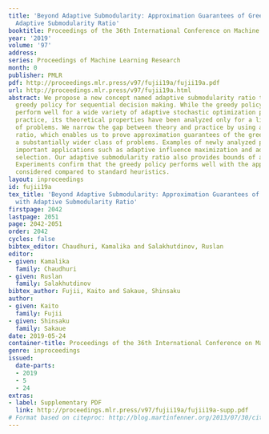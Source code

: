 ```yaml
---
title: 'Beyond Adaptive Submodularity: Approximation Guarantees of Greedy Policy with
  Adaptive Submodularity Ratio'
booktitle: Proceedings of the 36th International Conference on Machine Learning
year: '2019'
volume: '97'
address: 
series: Proceedings of Machine Learning Research
month: 0
publisher: PMLR
pdf: http://proceedings.mlr.press/v97/fujii19a/fujii19a.pdf
url: http://proceedings.mlr.press/v97/fujii19a.html
abstract: We propose a new concept named adaptive submodularity ratio to study the
  greedy policy for sequential decision making. While the greedy policy is known to
  perform well for a wide variety of adaptive stochastic optimization problems in
  practice, its theoretical properties have been analyzed only for a limited class
  of problems. We narrow the gap between theory and practice by using adaptive submodularity
  ratio, which enables us to prove approximation guarantees of the greedy policy for
  a substantially wider class of problems. Examples of newly analyzed problems include
  important applications such as adaptive influence maximization and adaptive feature
  selection. Our adaptive submodularity ratio also provides bounds of adaptivity gaps.
  Experiments confirm that the greedy policy performs well with the applications being
  considered compared to standard heuristics.
layout: inproceedings
id: fujii19a
tex_title: 'Beyond Adaptive Submodularity: Approximation Guarantees of Greedy Policy
  with Adaptive Submodularity Ratio'
firstpage: 2042
lastpage: 2051
page: 2042-2051
order: 2042
cycles: false
bibtex_editor: Chaudhuri, Kamalika and Salakhutdinov, Ruslan
editor:
- given: Kamalika
  family: Chaudhuri
- given: Ruslan
  family: Salakhutdinov
bibtex_author: Fujii, Kaito and Sakaue, Shinsaku
author:
- given: Kaito
  family: Fujii
- given: Shinsaku
  family: Sakaue
date: 2019-05-24
container-title: Proceedings of the 36th International Conference on Machine Learning
genre: inproceedings
issued:
  date-parts:
  - 2019
  - 5
  - 24
extras:
- label: Supplementary PDF
  link: http://proceedings.mlr.press/v97/fujii19a/fujii19a-supp.pdf
# Format based on citeproc: http://blog.martinfenner.org/2013/07/30/citeproc-yaml-for-bibliographies/
---
```

